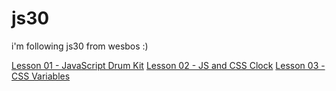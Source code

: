 # js30
i'm following js30 from wesbos :)

[Lesson 01 - JavaScript Drum Kit](https://github.com/EduardoBilk/js30/tree/lesson01)
[Lesson 02 - JS and CSS Clock](https://github.com/EduardoBilk/js30/tree/lesson02)
[Lesson 03 - CSS Variables](https://github.com/EduardoBilk/js30/tree/lesson03)